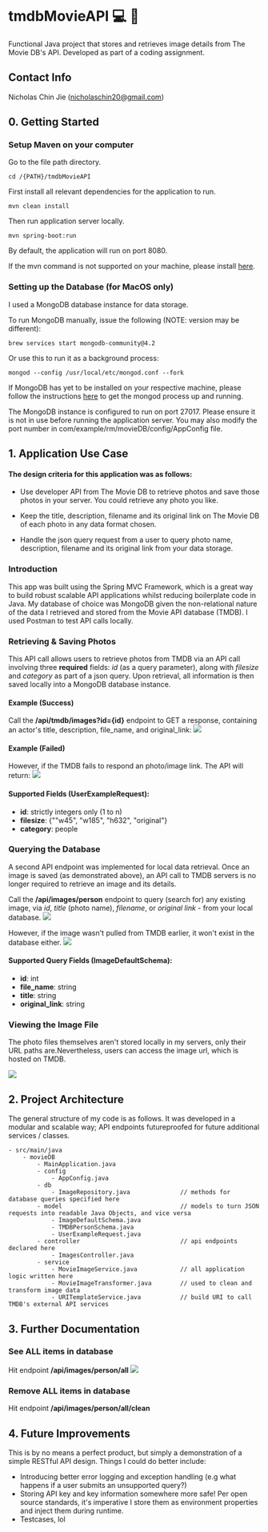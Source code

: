 # tmdbMovieAPI :computer: :tada:
Functional Java project that stores and retrieves image details from The Movie DB's API. Developed as part of a coding assignment.

## Contact Info
Nicholas Chin Jie (nicholaschin20@gmail.com)

## 0. Getting Started 
### Setup Maven on your computer
Go to the file path directory. 

    cd /{PATH}/tmdbMovieAPI

First install all relevant dependencies for the application to run.

    mvn clean install

Then run application server locally. 

    mvn spring-boot:run

By default, the application will run on port 8080.

If the mvn command is not supported on your machine, please install [here](https://www.baeldung.com/install-maven-on-windows-linux-mac).


### Setting up the Database (for MacOS only)
I used a MongoDB database instance for data storage. 

To run MongoDB manually, issue the following (NOTE: version may be different): 

    brew services start mongodb-community@4.2

Or use this to run it as a background process: 

    mongod --config /usr/local/etc/mongod.conf --fork

If MongoDB has yet to be installed on your respective machine, please follow the instructions [here](https://docs.mongodb.com/manual/administration/install-community/) to get the mongod process up and running. 

The MongoDB instance is configured to run on port 27017. Please ensure it is not in use before running the application server. You may also modify the port number in com/example/rm/movieDB/config/AppConfig file. 


## 1. Application Use Case

#### The design criteria for this application was as follows: 
* Use developer API from The Movie DB to retrieve photos and save those photos in your server. You could retrieve any photo you like.

* Keep the title, description, filename and its original link on The Movie DB of each photo in any data format chosen.

* Handle the json query request from a user to query photo name, description, filename and its original link from your data storage.

### Introduction
This app was built using the Spring MVC Framework, which is a great way to build robust scalable API applications whilst reducing boilerplate code in Java. My database of choice was MongoDB given the non-relational nature of the data I retrieved and stored from the Movie API database (TMDB). I used Postman to test API calls locally.

### Retrieving & Saving Photos 
This API call allows users to retrieve photos from TMDB via an API call involving three **required** fields: *id* (as a query parameter), along with *filesize* and *category* as part of a json query. Upon retrieval, all information is then saved locally into a MongoDB database instance.

#### Example (Success)
Call the **/api/tmdb/images?id={id}** endpoint to GET a response, containing an actor's title, description, file_name, and original_link: 
![](images/success.png)

#### Example (Failed)
However, if the TMDB fails to respond an photo/image link. The API will return: 
![](images/failure.png)

#### Supported Fields (UserExampleRequest): 
* **id**: strictly integers only (1 to n)
* **filesize**: {""w45",
            "w185",
            "h632",
            "original"}
* **category**: people

### Querying the Database
A second API endpoint was implemented for local data retrieval. Once an image is saved (as demonstrated above), an API call to TMDB servers is no longer required to retrieve an image and its details. 

Call the **/api/images/person** endpoint to query (search for) any existing image, via *id*, *title* (photo name), *filename*, or *original link* - from your local database.
![](images/query_success.png)

However, if the image wasn't pulled from TMDB earlier, it won't exist in the database either.
![](images/query_failure.png)

#### Supported Query Fields (ImageDefaultSchema): 
* **id**: int
* **file_name**: string
* **title**: string
* **original_link**: string

### Viewing the Image File 
The photo files themselves aren't stored locally in my servers, only their URL paths are.Nevertheless, users can access the image url, which is hosted on TMDB.

![](images/view_image.png)

## 2. Project Architecture
The general structure of my code is as follows. It was developed in a modular and scalable way; API endpoints futureproofed for future additional services / classes. 

    - src/main/java
        - movieDB
            - MainApplication.java 
            - config
                - AppConfig.java
            - db
                - ImageRepository.java              // methods for database queries specified here
            - model                                 // models to turn JSON requests into readable Java Objects, and vice versa
                - ImageDefaultSchema.java
                - TMDBPersonSchema.java
                - UserExampleRequest.java 
            - controller                            // api endpoints declared here
                - ImagesController.java
            - service
                - MovieImageService.java            // all application logic written here
                - MovieImageTransformer.java        // used to clean and transform image data
                - URITemplateService.java           // build URI to call TMDB's external API services

## 3. Further Documentation

### See ALL items in database
Hit endpoint **/api/images/person/all**
![](images/findall.png)

### Remove ALL items in database
Hit endpoint **/api/images/person/all/clean**

## 4. Future Improvements
This is by no means a perfect product, but simply a demonstration of a simple RESTful API design. Things I could do better include:
* Introducing better error logging and exception handling (e.g what happens if a user submits an unsupported query?)
* Storing API key and key information somewhere more safe! Per open source standards, it's imperative I store them as environment properties and inject them during runtime. 
* Testcases, lol